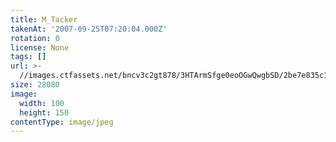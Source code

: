 ```yaml
---
title: M_Tacker
takenAt: '2007-09-25T07:20:04.000Z'
rotation: 0
license: None
tags: []
url: >-
  //images.ctfassets.net/bncv3c2gt878/3HTArmSfge0eoOGwQwgbSD/2be7e835c153732bc48b5a291dab1a97/m_tacker_4560409674_o
size: 28080
image:
  width: 100
  height: 150
contentType: image/jpeg
---
```


